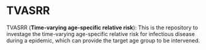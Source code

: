# TVASRR
TVASRR (**Time-varying age-specific relative risk**): This is the repository to investage the time-varying age-specific relative risk for infectious disease during a epidemic, which can provide the target age group to be intervened.
